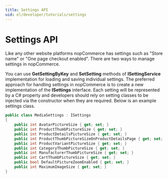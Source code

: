 ```yaml
---
title: Settings API
uid: el/developer/tutorials/settings
---
```


# Settings API

Like any other website platforms nopCommerce has settings such as "Store name" or "One page checkout enabled". There are two ways to manage settings in nopCommerce.

You can use **GetSettingByKey** and **SetSetting** methods of **ISettingService** implementation for loading and saving individual settings. The preferred approach for handling settings in nopCommerce is to create a new implementation of the **ISettings** interface. Each setting will be represented by a C# property and developers should rely on setting classes to be injected via the constructor when they are required. Below is an example settings class.

```csharp
public class MediaSettings : ISettings
{
    public int AvatarPictureSize { get; set; }
    public int ProductThumbPictureSize { get; set; }
    public int ProductDetailsPictureSize { get; set; }
    public int ProductThumbPictureSizeOnProductDetailsPage { get; set; }
    public int ProductVariantPictureSize { get; set; }
    public int CategoryThumbPictureSize { get; set; }
    public int ManufacturerThumbPictureSize { get; set; }
    public int CartThumbPictureSize { get; set; }
    public bool DefaultPictureZoomEnabled { get; set; }
    public int MaximumImageSize { get; set; }
}
```